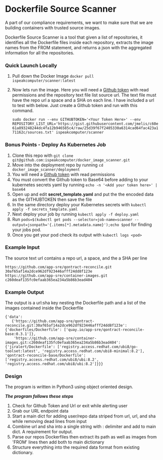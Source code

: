 # Dockerfile Source Scanner

A part of our compliance requirements, we want to make sure that we are building containers with trusted source images.

Dockerfile Source Scanner is a tool that given a list of repositories, it identifies all the Dockerfile files inside each repository,
 extracts the image names from the FROM statement, and returns a json with the aggregated information for all the repositories.

### Quick Launch Locally 
1. Pull down the Docker Image ```docker pull ispeakcomputer/scanner:latest```
2. Now lets run the image. Here you will need a [Github token](https://github.com/settings/tokens) with read permissions and the repository text file list source url. 
   The text file must have the repo url a space and a SHA on each line. I have included a url to test with below. Just create a Github token and run with this command.
   
   ```sudo docker run --env GITHUBTOKEN='<Your Token Here>' --env REPOSITORY_LIST_URL='https://gist.githubusercontent.com/jmelis/c60e61a893248244dc4fa12b946585c4/raw/25d39f67f2405330a6314cad64fac423a171162c/sources.txt' ispeakcomputer/scanner ```

### Bonus Points - Deploy As Kubernetes Job
1. Clone this repo with  ```git clone git@github.com:ispeakcomputer/docker_image_scanner.git```
2. Move into the deployment repo by running ```cd docker_image_scanner/deployment ```
3. You will need a [Github token](https://github.com/settings/tokens) with read permissions
4. You must convert the Github token to Base64 before adding to your kubernetes secrets yaml by running ```echo -n '<Add your token here>' | base64 ``` 
4. Open up and edit **secret_template.yaml** and put the the encoded data as the GITHUBTOKEN then save the file
5. In the same directory deploy your Kubernetes secrets with ```kubectl apply -f secrets_template.yaml```
6. Next deploy your job by running ```kubectl apply -f deploy.yaml```
7. Run ```pods=$(kubectl get pods --selector=job-name=scanner --output=jsonpath='{.items[*].metadata.name}');echo $pod``` for finding your jobs pod. 
8. Once you get your pod check its output with ```kubectl logs <pod>```

### Example Input

The source text url contains a repo url, a space, and the a SHA per line

```
https://github.com/app-sre/qontract-reconcile.git 30af65af14a2dce962df923446afff24dd8f123e
https://github.com/app-sre/container-images.git c260deaf135fc0efaab365ea234a5b86b3ead404
```

### Example Output

The output is a url:sha key nesting the Dockerfile path and a list of the images contained inside the Dockerfile

```
{'data': 
   {'https://github.com/app-sre/qontract-reconcile.git:30af65af14a2dce962df923446afff24dd8f123e': {'dockerfiles/Dockerfile': ['quay.io/app-sre/qontract-reconcile-base:0.3.1']}, 
    'https://github.com/app-sre/container-images.git:c260deaf135fc0efaab365ea234a5b86b3ead404': {'jiralert/Dockerfile': ['registry.access.redhat.com/ubi8/go-toolset:latest', 'registry.access.redhat.com/ubi8-minimal:8.2'], 'qontract-reconcile-base/Dockerfile': ['registry.access.redhat.com/ubi8/ubi:8.2', 'registry.access.redhat.com/ubi8/ubi:8.2']}}}
```
### Design

The program is written in Python3 using object oriented design. 

***The program follows these steps***

1. Check for Github Token and Url or exit while alerting user
2. Grab our URL endpoint data
3. Start a main dict for adding user/repo data striped from url, url, and sha while removing dead lines from input
4. Combine url and sha into a single string with : delimiter and add to main dict. A requirement for output.
5. Parse our repos Dockerfiles then extract its path as well as images from 'FROM' lines then add both to main dictionary
6. Structure everything into the required data format from existing dictionary.



